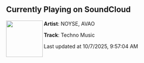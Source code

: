 ## Currently Playing on SoundCloud

[<img align="left" width="100" src="https://i1.sndcdn.com/artworks-cJuYLvACWbp4-0-t500x500.jpg">](https://soundcloud.com/noyseofficial/techno-music-1)

**Artist**: NOYSE, AVAO 

**Track**: Techno Music

Last updated at 10/7/2025, 9:57:04 AM
